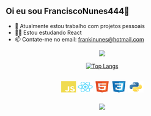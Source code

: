  ## Oi eu sou FranciscoNunes444👋

- 🔭 Atualmente estou trabalho com projetos pessoais 
- 👨‍💻 Estou estudando React 
- 📫 Contate-me no email: frankinunes@hotmail.com  

<div align="center">
  <a href="https://github.com/FranciscoNunes444">
  <img height="180em" src="https://github-readme-stats.vercel.app/api?username=FranciscoNunes444&show_icons=true&theme=dark&include_all_commits=true&count_private=true"/>
  <div align ="center"[![Top Langs](https://github-readme-stats.vercel.app/api/top-langs/?username=anuraghazra)](https://github.com/anuraghazra/github-readme-stats)</div>
  
[![Top Langs](https://github-readme-stats.vercel.app/api/top-langs/?username=FranciscoNunes444&layout=compact)](https://github.com/FranciscoNunes444/github-readme-stats)

</div>
<div style="display: inline_block"><br>
  <img align="center" alt="Js" height="30" width="40" src="https://raw.githubusercontent.com/devicons/devicon/master/icons/javascript/javascript-plain.svg">
  <img align="center" alt="React" height="30" width="40" src="https://raw.githubusercontent.com/devicons/devicon/master/icons/react/react-original.svg">
  <img align="center" alt="HTML" height="30" width="40" src="https://raw.githubusercontent.com/devicons/devicon/master/icons/html5/html5-original.svg">
  <img align="center" alt="CSS" height="30" width="40" src="https://raw.githubusercontent.com/devicons/devicon/master/icons/css3/css3-original.svg">
  <img align="center" alt="Python" height="30" width="40" src="https://raw.githubusercontent.com/devicons/devicon/master/icons/python/python-original.svg">
</div>

##

<div
    <a href="https://www.linkedin.com/in/francisco-nunes-836157216/" target="_blank"><img src="https://img.shields.io/badge/-LinkedIn-%230077B5?style=for-the-badge&logo=linkedin&logoColor=white" target="_blank"></a> 
</div>


